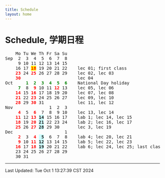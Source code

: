 ```yaml
---
title: Schedule
layout: home
---
```

# Schedule, 学期日程

<pre>    Mo Tu We Th Fr Sa Su
Sep  2  3  4  5  6  7  8    
     9 10 11 12 13 14 15    
    16 17 <span style="color: red; background: yellow;"><b>18</b></span> 19 20 21 22    lec 01; first class
    <span style="color: red;"><b>23</b></span> 24 <span style="color: red;"><b>25</b></span> 26 27 28 29    lec 02, lec 03
    <span style="color: red;"><b>30</b></span>                      lec 04
Oct     <span style="color: green;"><b>1  2  3  4  5  6</b></span>    National Day holiday
    <span style="color: green;"><b> 7</b></span>  8 <span style="color: red;"><b> 9</b></span> 10 11 <span style="color: red;"><b>12</b></span> 13    lec 05, lec 06
    <span style="color: red;"><b>14</b></span> 15 <span style="color: red;"><b>16</b></span> 17 18 19 20    lec 07, lec 08
    <span style="color: red;"><b>21</b></span> 22 <span style="color: red;"><b>23</b></span> 24 25 26 27    lec 09, lec 10
    <span style="color: red;"><b>28</b></span> 29 <span style="color: red;"><b>30</b></span> 31             lec 11, lec 12
Nov              1  2  3    
    <span style="color: red;"><b> 4</b></span>  5 <span style="color: red;"><b> 6</b></span>  7  8  9 10    lec 13, lec 14
    <span style="color: red;"><b>11</b></span> 12 <span style="color: red;"><b>13</b></span> <span style="background: #CCFFFF;"><b>14</b></span> 15 16 17    lab 1; lec 14, lec 15
    <span style="color: red;"><b>18</b></span> 19 <span style="color: red;"><b>20</b></span> <span style="background: #CCFFFF;"><b>21</b></span> 22 23 24    lab 2; lec 16, lec 17
    <span style="color: red;"><b>25</b></span> 26 <span style="color: red;"><b>27</b></span> <span style="background: #CCFFFF;"><b>28</b></span> 29 30       lec 3, lec 19
Dec                    1    
    <span style="color: red;"><b> 2</b></span>  3 <span style="color: red;"><b> 4</b></span> <span style="background: #CCFFFF;"><b> 5</b></span>  6  7  8    lab 4; lec 20, lec 21
    <span style="color: red;"><b> 9</b></span> 10 <span style="color: red;"><b>11</b></span> <span style="background: #CCFFFF;"><b>12</b></span> 13 14 15    lab 5; lec 22, lec 23
    <span style="color: red;"><b>16</b></span> 17 <span style="color: red;"><b>18</b></span> <span style="background: #CCFFFF;"><b>19</b></span> 20 21 22    lab 6; lec 24, lec 25; last class
    23 24 25 26 27 28 29    
    30 31
</pre>

---

Last Updated: Tue Oct  1 13:27:39 CST 2024